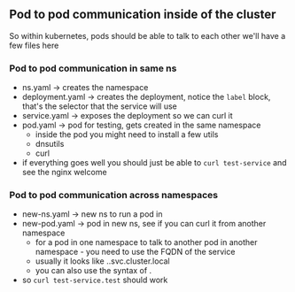 ## Pod to pod communication inside of the cluster

So within kubernetes, pods should be able to talk to each other
we'll have a few files here

### Pod to pod communication in same ns

- ns.yaml -> creates the namespace
- deployment.yaml -> creates the deployment, notice the `label` block, that's the selector that the service will use
- service.yaml -> exposes the deployment so we can curl it
- pod.yaml -> pod for testing, gets created in the same namespace
  - inside the pod you might need to install a few utils
  - dnsutils
  - curl
- if everything goes well you should just be able to `curl test-service` and see the nginx welcome

### Pod to pod communication across namespaces

- new-ns.yaml -> new ns to run a pod in
- new-pod.yaml -> pod in new ns, see if you can curl it from another namespace
  - for a pod in one namespace to talk to another pod in another namespace - you need to use the FQDN of the service
  - usually it looks like <svc>.<svc-namespace>.svc.cluster.local
  - you can also use the syntax of <svc>.<svc-namespace>
- so `curl test-service.test` should work
